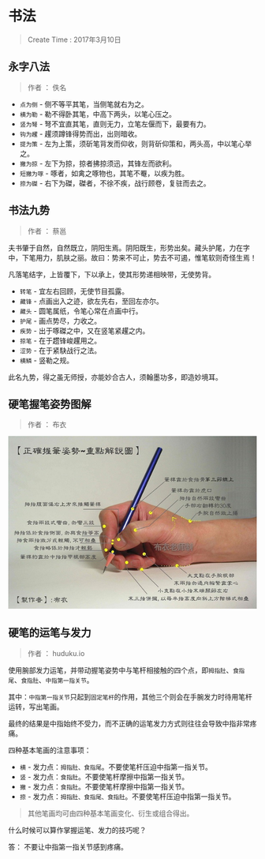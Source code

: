 
# 书法
> Create Time : 2017年3月10日

## 永字八法

> 作者 ： 佚名

* `点为侧` - 侧不等平其笔，当侧笔就右为之。
* `横为勒` - 勒不得卧其笔，中高下两头，以笔心压之。
* `竖为弩` - 弩不宜直其笔，直则无力，立笔左偃而下，最要有力。
* `钩为趯` - 趯须蹲锋得势而出，出则暗收。
* `提为策` - 左为上策，须斫笔背发而仰收，则背斫仰策和，两头高，中以笔心举之。
* `撇为掠` - 左下为掠，掠者拂掠须迅，其锋左而欲利。
* `短撇为啄` - 啄者，如禽之啄物也，其笔不罨，以疾为胜。
* `捺为磔` - 右下为磔，磔者，不徐不疾，战行顾卷，复驻而去之。


## 书法九势

> 作者 ： 蔡邕

夫书肇于自然，自然既立，阴阳生焉。阴阳既生，形势出矣。藏头护尾，力在字中，下笔用力，肌肤之丽。故曰：势来不可止，势去不可遏，惟笔软则奇怪生焉！

凡落笔结字，上皆覆下，下以承上，使其形势递相映带，无使势背。

* `转笔` - 宜左右回顾，无使节目孤露。
* `藏锋` - 点画出入之迹，欲左先右，至回左亦尔。
* `藏头` - 圆笔属纸，令笔心常在点画中行。
* `护尾` - 画点势尽，力收之。
* `疾势` - 出于啄磔之中，又在竖笔紧趯之内。
* `掠笔` - 在于趱锋峻趯用之。
* `涩势` - 在于紧駃战行之法。
* `横鳞` - 竖勒之规。

此名九势，得之虽无师授，亦能妙合古人，须翰墨功多，即造妙境耳。


## 硬笔握笔姿势图解

> 作者 ： 布衣

![How to hold a pen](./hold-pen.jpg)

## 硬笔的运笔与发力

> 作者 ： huduku.io

使用腕部发力运笔，并带动握笔姿势中与笔杆相接触的四个点，即`拇指肚`、`食指尾`、`食指肚`、`中指第一指关节`。

其中：`中指第一指关节`只起到`固定笔杆`的作用，其他三个则会在手腕发力时待用笔杆运转，写出笔画。

最终的结果是中指始终不受力，而不正确的运笔发力方式则往往会导致中指非常疼痛。

四种基本笔画的注意事项：

* `横` - 发力点：`拇指肚、食指尾`。不要使笔杆压迫中指第一指关节。
* `竖` - 发力点：`食指肚`。不要使笔杆摩擦中指第一指关节。
* `撇` - 发力点：`食指肚`。不要使笔杆摩擦中指第一指关节。
* `捺` - 发力点：`拇指肚、食指尾、食指肚`。不要使笔杆压迫中指第一指关节。

> 其他笔画均可由四种基本笔画变化、衍生或组合得出。

什么时候可以算作掌握运笔、发力的技巧呢？

答： 不要让中指第一指关节感到疼痛。





